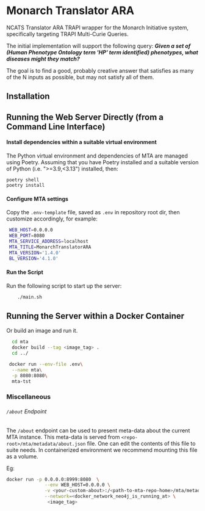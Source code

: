 # Monarch Translator ARA

NCATS Translator ARA TRAPI wrapper for the Monarch Initiative system, specifically targeting TRAPI Multi-Curie Queries.

The initial implementation will support the following query: _**Given a set of (Human Phenotype Ontology term 'HP' term identified) phenotypes, what diseases might they match?**_

The goal is to find a good, probably creative answer that satisfies as many of the N inputs as possible, but may not satisfy all of them.

## Installation

## Running the Web Server Directly (from a Command Line Interface)

#### Install dependencies within a suitable virtual environment

The Python virtual environment and dependencies of MTA are managed using Poetry. Assuming that you have Poetry installed and a suitable version of Python (i.e. ">=3.9,<3.13") installed, then:

    poetry shell
    poetry install
 
#### Configure MTA settings
   
   Copy the `.env-template` file, saved as `.env` in repository root dir, then customize accordingly, for example:
   
   ```bash   
    WEB_HOST=0.0.0.0
    WEB_PORT=8080
    MTA_SERVICE_ADDRESS=localhost
    MTA_TITLE=MonarchTranslatorARA
    MTA_VERSION='1.4.0'
    BL_VERSION='4.1.0'
   ```

#### Run the Script

Run the following script to start up the server:

  ```bash
      ./main.sh
  ```

## Running the Server within a Docker Container

   Or build an image and run it. 
  
  ```bash
    cd mta
    docker build --tag <image_tag> .
    cd ../
  ```
  
  ```bash
   docker run --env-file .env\
    --name mta\
    -p 8080:8080\
    mta-tst

  ```

 ### Miscellaneous
 ###### `/about` Endpoint 
 The `/about` endpoint can be used to present meta-data about the current MTA instance. 
 This meta-data is served from `<repo-root>/mta/metadata/about.json` file. One can edit the contents of
 this file to suite needs. In containerized environment we recommend mounting this file as a volume.
 
 Eg:
 ```bash
docker run -p 0.0.0.0:8999:8080  \
               --env WEB_HOST=0.0.0.0 \
               -v <your-custom-about>:/<path-to-mta-repo-home>/mta/metadata/about.json \
               --network=<docker_network_neo4j_is_running_at> \    
                <image_tag>
    
``` 
